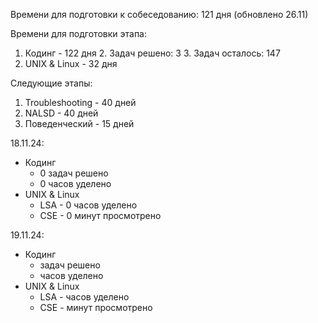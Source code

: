Времени для подготовки к собеседованию: 121 дня (обновлено 26.11)

Времени для подготовки этапа:
1. Кодинг - 122 дня
	2. Задач решено: 3
	3. Задач осталось: 147
2. UNIX & Linux - 32 дня

Следующие этапы:
1. Troubleshooting - 40 дней
2. NALSD - 40 дней
3. Поведенческий - 15 дней

18.11.24:
* Кодинг
	* 0 задач решено
	* 0 часов уделено
* UNIX & Linux
	* LSA - 0 часов уделено
	* CSE - 0 минут просмотрено

19.11.24:
* Кодинг
	* задач решено
	* часов уделено
* UNIX & Linux
	* LSA - часов уделено
	* CSE - минут просмотрено